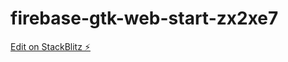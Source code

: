 # firebase-gtk-web-start-zx2xe7

[Edit on StackBlitz ⚡️](https://stackblitz.com/edit/firebase-gtk-web-start-zx2xe7)